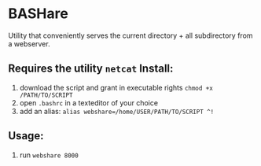 BASHare
=======

Utility that conveniently serves the current directory + all subdirectory from a webserver.

Requires the utility `netcat`
Install:
--------
1. download the script and grant in executable rights `chmod +x /PATH/TO/SCRIPT` 
2. open `.bashrc` in a texteditor of your choice
3. add an alias:  `alias webshare=/home/USER/PATH/TO/SCRIPT ^!`

Usage:
------
1. run `webshare 8000`

